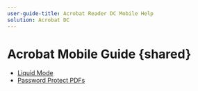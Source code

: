 ```yaml
---
user-guide-title: Acrobat Reader DC Mobile Help
solution: Acrobat DC
---
```


# Acrobat Mobile Guide {shared}

+ [Liquid Mode](lmode.md)
+ [Password Protect PDFs](protect.md)
